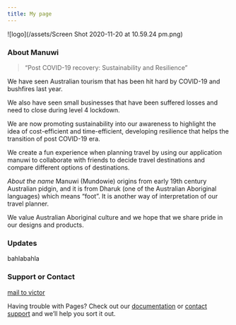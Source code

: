 ```yaml
---
title: My page
---
```


![logo](/assets/Screen Shot 2020-11-20 at 10.59.24 pm.png)

### About Manuwi

> “Post COVID-19 recovery: Sustainability and Resilience”

We have seen Australian tourism that has been hit hard by COVID-19 and bushfires last year.

We also have seen small businesses that have been suffered losses and need to close during level 4 lockdown.

We are now promoting sustainability into our awareness to highlight the idea of cost-efficient and time-efficient, developing resilience that helps the transition of post COVID-19 era.

We create a fun experience when planning travel by using our application manuwi to collaborate with friends to decide travel destinations and compare different options of destinations.

_About the name_ Manuwi (Mundowie) origins from early 19th century Australian pidgin, and it is from Dharuk (one of the Australian Aboriginal languages) which means “foot”. It is another way of interpretation of our travel planner.

We value Australian Aboriginal culture and we hope that we share pride in our designs and products.

### Updates

bahlabahla

### Support or Contact
[mail to victor](victor.vlu998@gmail.com)

Having trouble with Pages? Check out our [documentation](https://docs.github.com/categories/github-pages-basics/) or [contact support](https://github.com/contact) and we’ll help you sort it out.
